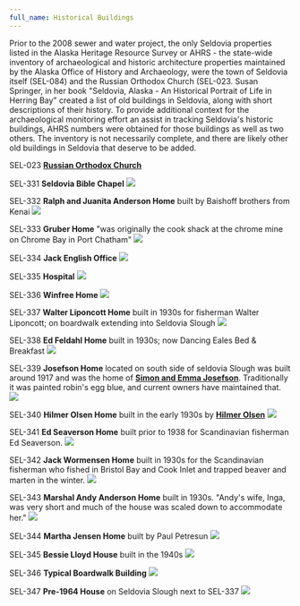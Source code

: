 ```yaml
---
full_name: Historical Buildings
---
```

Prior to  the 2008 sewer and water project, the only Seldovia properties listed in the Alaska Heritage Resource Survey or AHRS - the state-wide inventory of archaeological and historic architecture properties maintained by the Alaska Office of History and Archaeology, were the town of Seldovia itself (SEL-084) and the Russian Orthodox Church (SEL-023.  Susan Springer, in her book "Seldovia, Alaska - An Historical Portrait of Life in Herring Bay" created a list of old buildings in Seldovia, along with short descriptions of their history. To provide additional context for the archaeological monitoring effort an assist in tracking Seldovia's historic buildings, AHRS numbers were obtained for those buildings as well as two others.  The inventory is not necessarily complete, and there are likely other old buildings in Seldovia that deserve to be added.

SEL-023 [**Russian Orthodox Church**](../resources/st-nicholas-church.md)

SEL-331 **Seldovia Bible Chapel**
![](../assets/images/Seldovia_Bible_Chapel.jpg)

SEL-332 **Ralph and Juanita Anderson Home** built by Baishoff brothers from Kenai
![](../assets/images/Andy_Anderson_Home_1930.jpg)

SEL-333 **Gruber Home** "was originally the cook shack at the chrome mine on Chrome Bay in Port Chatham"
![](../assets/images/Gruber_Home.jpg)

SEL-334 **Jack English Office**
![](../assets/images/Jack_English_Office.jpg)

SEL-335 **Hospital**
![](../assets/images/Hospital_Willard_Home.jpg)

SEL-336 **Winfree Home** ![](../assets/images/Winfree_Home.jpeg)

SEL-337 **Walter Liponcott Home** built in 1930s for fisherman Walter Liponcott; on boardwalk extending into Seldovia Slough
![](../assets/images/Walt_Sachiko_House1.jpg)

SEL-338 **Ed Feldahl Home** built in 1930s; now Dancing Eales Bed & Breakfast
![](../assets/images/Dancing_Eagles.jpg)

SEL-339 **Josefson Home** located on south side of seldovia Slough was built around 1917 and was the home of [**Simon and Emma Josefson**](..people/Josefsen_Simon_F.md). Traditionally it was painted robin's egg blue, and current owners have maintained that.
![](../assets/images/Simon_Josefson_House.jpg)

SEL-340 **Hilmer Olsen Home** built in the early 1930s by [**Hilmer Olsen**](../people/Olsen_Hilmar.md)
![](../assets/images/Hilmer_Olsen_Home.jpg)

SEL-341 **Ed Seaverson Home** built prior to 1938 for Scandinavian fisherman Ed Seaverson.
![](../assets/images/Ed_Seaverson_Home.jpg)

SEL-342 **Jack Wormensen Home** built in 1930s for the Scandinavian fisherman who fished in Bristol Bay and Cook Inlet and trapped beaver and marten in the winter.
![](../assets/images/Jack_Wormensen_Home.jpg)

SEL-343 **Marshal Andy Anderson Home** built in 1930s. "Andy's wife, Inga, was very short and much of the house was scaled down to accommodate her."
![](../assets/images/Andy_Anderson_Home_1930.jpg)

SEL-344 **Martha Jensen Home** built by Paul Petresun
![](../assets/images/Martha_Jensen_Home.jpg)

SEL-345 **Bessie Lloyd House** built in the 1940s
![](../assets/images/Bessie_Lloyd_Home.jpg)

SEL-346 **Typical Boardwalk Building**
![](../assets/images/Boardwalk_Building.jpg)

SEL-347 **Pre-1964 House** on Seldovia Slough next to SEL-337
![](../assets/images/Walts_Blue_House.jpg)


